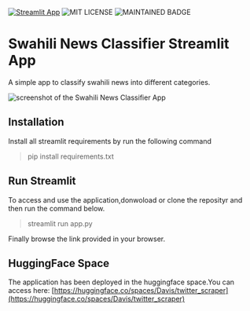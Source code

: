 [![Streamlit App](https://static.streamlit.io/badges/streamlit_badge_black_white.svg)](https://share.streamlit.io/yourGitHubName/yourRepo/yourApp/)
![MIT LICENSE](https://badgen.net//badge/license/MIT/green)   ![MAINTAINED BADGE](https://img.shields.io/badge/Maintained%3F-yes-green.svg) 

# Swahili News Classifier Streamlit App
A simple app to classify swahili news into different categories.


<img src="https://i.imgur.com/up3RkMs.png" alt="screenshot of the Swahili News Classifier App" />


## Installation
Install all streamlit requirements by run the following command

> pip install requirements.txt

## Run Streamlit

To access and use the application,donwoload or clone the reposityr and then run the command below.
> streamlit run app.py

Finally browse the link provided in your browser.

## HuggingFace Space

The application has been deployed in the huggingface space.You can access here: [https://huggingface.co/spaces/Davis/twitter_scraper](https://huggingface.co/spaces/Davis/twitter_scraper)
